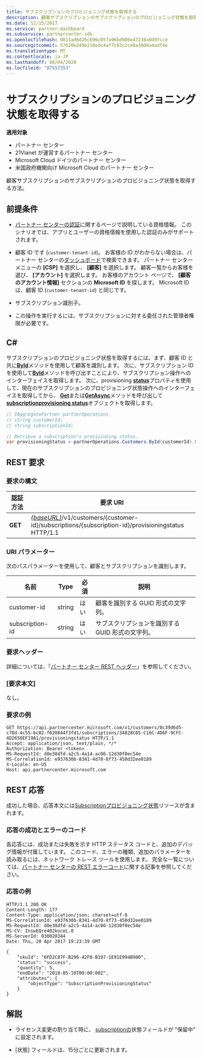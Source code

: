 ```yaml
---
title: サブスクリプションのプロビジョニング状態を取得する
description: 顧客サブスクリプションのサブスクリプションのプロビジョニング状態を取得する方法。
ms.date: 12/15/2017
ms.service: partner-dashboard
ms.subservice: partnercenter-sdk
ms.openlocfilehash: 0811ad6d26cb96c057a96bd906e47238a0d97cce
ms.sourcegitcommit: 57620e249e218edc4af7c83c2ce8a3008a4adf4e
ms.translationtype: MT
ms.contentlocale: ja-JP
ms.lasthandoff: 08/04/2020
ms.locfileid: "87557353"
---
```

# <a name="get-subscription-provisioning-status"></a>サブスクリプションのプロビジョニング状態を取得する

**適用対象**

- パートナー センター
- 21Vianet が運営するパートナー センター
- Microsoft Cloud ドイツのパートナー センター
- 米国政府機関向け Microsoft Cloud のパートナー センター

顧客サブスクリプションのサブスクリプションのプロビジョニング状態を取得する方法。

## <a name="prerequisites"></a>前提条件

- [パートナー センターの認証](partner-center-authentication.md)に関するページで説明している資格情報。 このシナリオでは、アプリとユーザーの資格情報を使用した認証のみがサポートされます。

- 顧客 ID です (`customer-tenant-id`)。 お客様の ID がわからない場合は、パートナー センターの[ダッシュボード](https://partner.microsoft.com/dashboard)で検索できます。 パートナー センター メニューの **[CSP]** を選択し、 **[顧客]** を選択します。 顧客一覧からお客様を選び、 **[アカウント]** を選択します。 お客様のアカウント ページで、 **[顧客のアカウント情報]** セクションの **Microsoft ID** を探します。 Microsoft ID は、顧客 ID (`customer-tenant-id`) と同じです。

- サブスクリプション識別子。

- この操作を実行するには、サブスクリプションに対する委任された管理者権限が必要です。

## <a name="c"></a>C\#

サブスクリプションのプロビジョニング状態を取得するには、まず、顧客 ID と共に[**ById**](https://docs.microsoft.com/dotnet/api/microsoft.store.partnercenter.customers.icustomercollection.byid)メソッドを使用して顧客を識別します。 次に、サブスクリプション ID を使用して[**ById**](https://docs.microsoft.com/dotnet/api/microsoft.store.partnercenter.customerusers.icustomerusercollection.byid)メソッドを呼び出すことにより、サブスクリプション操作へのインターフェイスを取得します。 次に、provisioning [**status**](https://docs.microsoft.com/dotnet/api/microsoft.store.partnercenter.subscriptions.isubscription.provisioningstatus)プロパティを使用して、現在のサブスクリプションのプロビジョニング状態操作へのインターフェイスを取得してから、 [**Get**](https://docs.microsoft.com/dotnet/api/microsoft.store.partnercenter.subscriptions.isubscriptionprovisioningstatus.get)または[**GetAsync**](https://docs.microsoft.com/dotnet/api/microsoft.store.partnercenter.subscriptions.isubscriptionprovisioningstatus.getasync)メソッドを呼び出して[**subscriptionprovisioning status**](https://docs.microsoft.com/dotnet/api/microsoft.store.partnercenter.models.subscriptions.subscriptionprovisioningstatus)オブジェクトを取得します。

``` csharp
// IAggregatePartner partnerOperations.
// string customerId;
// string subscriptionId;

// Retrieve a subscription's provisioning status.
var provisioningStatus = partnerOperations.Customers.ById(customerId).Subscriptions.ById(subscriptionID).ProvisioningStatus.Get();
```

## <a name="rest-request"></a>REST 要求

### <a name="request-syntax"></a>要求の構文

| 認証方法  | 要求 URI                                                                                                                        |
|---------|------------------------------------------------------------------------------------------------------------------------------------|
| **GET** | [*{baseURL}*](partner-center-rest-urls.md)/v1/customers/{customer-id}/subscriptions/{subscription-id}/provisioningstatus HTTP/1.1 |

### <a name="uri-parameters"></a>URI パラメーター

次のパスパラメーターを使用して、顧客とサブスクリプションを識別します。

| 名前            | Type   | 必須 | 説明                                               |
|-----------------|--------|----------|-----------------------------------------------------------|
| customer-id     | string | はい      | 顧客を識別する GUID 形式の文字列。     |
| subscription-id | string | はい      | サブスクリプションを識別する GUID 形式の文字列。 |

### <a name="request-headers"></a>要求ヘッダー

詳細については、「[パートナー センター REST ヘッダー](headers.md)」を参照してください。

### <a name="request-body"></a>[要求本文]

なし。

### <a name="request-example"></a>要求の例

```http
GET https://api.partnercenter.microsoft.com/v1/customers/0c39d6d5-c70d-4c55-bc02-f620844f3fd1/subscriptions/34828C05-C16C-4D6F-9CFC-4D2650EF19A1/provisioningstatus HTTP/1.1
Accept: application/json, text/plain, */*
Authorization: Bearer <token>
MS-RequestId: d0e38dfd-a2c5-4a14-ac06-12d30f0ec54e
MS-CorrelationId: e937630b-8341-4d70-8f73-450d32ee0189
X-Locale: en-US
Host: api.partnercenter.microsoft.com
```

## <a name="rest-response"></a>REST 応答

成功した場合、応答本文には[Subscriptionプロビジョニング状態](subscription-resources.md#subscriptionprovisioningstatus)リソースが含まれます。

### <a name="response-success-and-error-codes"></a>応答の成功とエラーのコード

各応答には、成功または失敗を示す HTTP ステータス コードと、追加のデバッグ情報が付属しています。 このコード、エラーの種類、追加のパラメーターを読み取るには、ネットワーク トレース ツールを使用します。 完全な一覧については、[パートナー センターの REST エラーコード](error-codes.md)に関する記事を参照してください。

### <a name="response-example"></a>応答の例

```http
HTTP/1.1 200 OK
Content-Length: 177
Content-Type: application/json; charset=utf-8
MS-CorrelationId: e937630b-8341-4d70-8f73-450d32ee0189
MS-RequestId: d0e38dfd-a2c5-4a14-ac06-12d30f0ec54e
MS-CV: InswEQre402koceL.0
MS-ServerId: 030020344
Date: Thu, 20 Apr 2017 19:23:39 GMT

{
    "skuId": "6FD2C87F-B296-42F0-B197-1E91E994B900",
    "status": "success",
    "quantity": 5,
    "endDate": "2018-05-10T00:00:00Z",
    "attributes": {
        "objectType": "SubscriptionProvisioningStatus"
    }
}
```

## <a name="remarks"></a>解説

- ライセンス変更の割り当て時に、 [subscriptionの](subscription-resources.md#subscriptionprovisioningstatus)状態フィールドが "保留中" に設定されます。

- [状態] フィールドは、15分ごとに更新されます。
